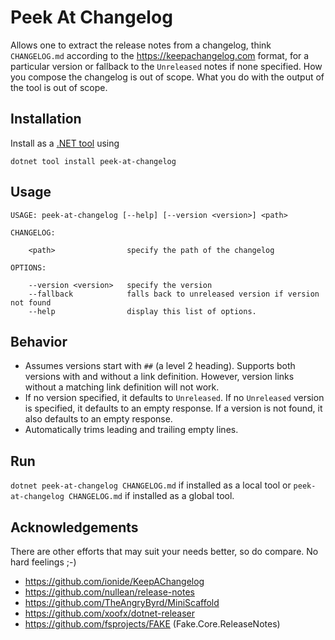 # Peek At Changelog

Allows one to extract the release notes from a changelog, think `CHANGELOG.md` according to the https://keepachangelog.com format, for a particular version or fallback to the `Unreleased` notes if none specified. How you compose the changelog is out of scope. What you do with the output of the tool is out of scope.

## Installation

Install as a [.NET tool](https://learn.microsoft.com/en-us/dotnet/core/tools/global-tools) using

`dotnet tool install peek-at-changelog`

## Usage

```
USAGE: peek-at-changelog [--help] [--version <version>] <path>

CHANGELOG:

    <path>                specify the path of the changelog

OPTIONS:

    --version <version>   specify the version
    --fallback            falls back to unreleased version if version not found
    --help                display this list of options.
```

## Behavior

- Assumes versions start with `##` (a level 2 heading). Supports both versions with and without a link definition. However, version links without a matching link definition will not work.
- If no version specified, it defaults to `Unreleased`. If no `Unreleased` version is specified, it defaults to an empty response. If a version is not found, it also defaults to an empty response.
- Automatically trims leading and trailing empty lines.

## Run

`dotnet peek-at-changelog CHANGELOG.md` if installed as a local tool or `peek-at-changelog CHANGELOG.md` if installed as a global tool.

## Acknowledgements

There are other efforts that may suit your needs better, so do compare. No hard feelings ;-)

- https://github.com/ionide/KeepAChangelog
- https://github.com/nullean/release-notes
- https://github.com/TheAngryByrd/MiniScaffold
- https://github.com/xoofx/dotnet-releaser
- https://github.com/fsprojects/FAKE (Fake.Core.ReleaseNotes)
